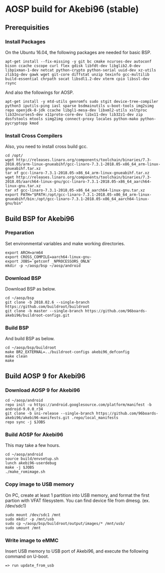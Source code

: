 #  AOSP build for Akebi96 (stable)

## Prerequisities

### Install Packages

On the Ubuntu 16.04, the following packages are needed for basic BSP.

```
apt-get install --fix-missing -y git bc cmake ncurses-dev autoconf bison ccache cscope curl flex gdisk libfdt-dev libglib2.0-dev libpixman-1-dev netcat python-crypto python-serial uuid-dev xz-utils zlib1g-dev gawk wget git-core diffstat unzip texinfo gcc-multilib build-essential chrpath socat libsdl1.2-dev xterm cpio libssl-dev rsync
```

And also the followings for AOSP.

```
apt-get install -y mtd-utils genromfs sudo stgit device-tree-compiler python3 iputils-ping iasl sparse bsdmainutils u-boot-tools img2simg repo openjdk-8-jdk ccache libgl1-mesa-dev libxml2-utils xsltproc lib32ncurses5-dev x11proto-core-dev libx11-dev lib32z1-dev zip dosfstools mtools simg2img connect-proxy locales python-mako python-pycryptopp kmod
```

### Install Cross Compilers

Also, you need to install cross build gcc.

```
cd /opt/
wget http://releases.linaro.org/components/toolchain/binaries/7.3-2018.05/arm-linux-gnueabihf/gcc-linaro-7.3.1-2018.05-x86_64_arm-linux-gnueabihf.tar.xz
tar xf gcc-linaro-7.3.1-2018.05-x86_64_arm-linux-gnueabihf.tar.xz
wget http://releases.linaro.org/components/toolchain/binaries/7.3-2018.05/aarch64-linux-gnu/gcc-linaro-7.3.1-2018.05-x86_64_aarch64-linux-gnu.tar.xz
tar xf gcc-linaro-7.3.1-2018.05-x86_64_aarch64-linux-gnu.tar.xz
export PATH="$PATH:/opt/gcc-linaro-7.3.1-2018.05-x86_64_arm-linux-gnueabihf/bin:/opt/gcc-linaro-7.3.1-2018.05-x86_64_aarch64-linux-gnu/bin"
```


## Build BSP for Akebi96

### Preparation

Set environmental variables and make working directories.

```
export ARCH=arm64
export CROSS_COMPILE=aarch64-linux-gnu-
export JOBS=`getconf _NPROCESSORS_ONLN`
mkdir -p ~/aosp/bsp ~/aosp/android
```

### Download BSP

Download BSP as below.

```
cd ~/aosp/bsp
git clone -b 2018.02.6 --single-branch https://github.com/buildroot/buildroot
git clone -b master --single-branch https://github.com/96boards-akebi96/buildroot-configs.git
```

### Build BSP

And build BSP as below.

```
cd ~/aosp/bsp/buildroot
make BR2_EXTERNAL=../buildroot-configs akebi96_defconfig
make clean
make
```

## Build AOSP 9 for Akebi96

### Download AOSP 9 for Akebi96

```
cd ~/aosp/android
repo init -u https://android.googlesource.com/platform/manifest -b android-9.0.0_r34
git clone -b sni-release --single-branch https://github.com/96boards-akebi96/akebi96-manifests.git .repo/local_manifests
repo sync -j $JOBS
```


### Build AOSP for Akebi96

This may take a few hours.

```
cd ~/aosp/android
source build/envsetup.sh
lunch akebi96-userdebug
make -j $JOBS
./make_romimage.sh
```

### Copy image to USB memory

On PC, create at least 1 partition into USB memory, and format the first
partion with VFAT filesystem. You can find device file from dmesg.
(ex. /dev/sdc1)

```
sudo mount /dev/sdc1 /mnt
sudo mkdir -p /mnt/usb
sudo cp ~/aosp/bsp/buildroot/output/images/* /mnt/usb/
sudo umount /mnt
```

### Write image to eMMC

Insert USB memory to USB port of Akebi96, and execute the following command on U-boot.

```
=> run update_from_usb
```
